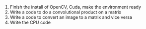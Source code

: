 1. Finish the install of OpenCV, Cuda, make the environment ready
2. Write a code to do a convolutional product on a matrix
3. Write a code to convert an image to a matrix and vice versa
4. Write the CPU code 
    